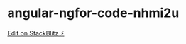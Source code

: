 # angular-ngfor-code-nhmi2u

[Edit on StackBlitz ⚡️](https://stackblitz.com/edit/angular-ngfor-code-nhmi2u)